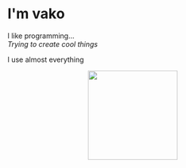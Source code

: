 # I'm vako
I like programming...<br>
*Trying to create cool things*

I use almost everything

<div align="center">
  <a href="https://github.com/vaaako">
  <!--<img height="180em" src="https://github-readme-stats.vercel.app/api?username=vaaako&show_icons=true&theme=monokai&include_all_commits=true&count_private=true"/>-->
  <img height="180em" src="https://github-readme-stats.vercel.app/api/top-langs/?username=vaaako&layout=compact&langs_count=7&theme=monokai"/>
</div>

